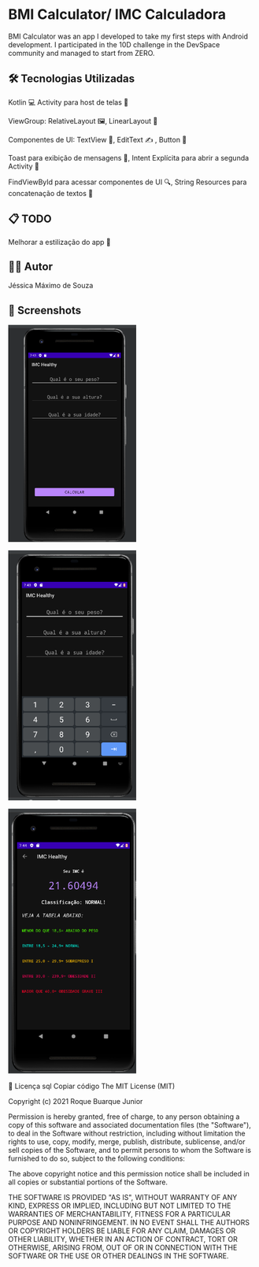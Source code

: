 # BMI Calculator/ IMC Calculadora

BMI Calculator was an app I developed to take my first steps with Android development. I participated in the 10D challenge in the DevSpace community and managed to start from ZERO. 


## 🛠️ Tecnologias Utilizadas

Kotlin 💻 Activity para host de telas 📱

ViewGroup:
RelativeLayout 🖼️, LinearLayout 🔲

Componentes de UI:
TextView 📝, EditText ✍️ , Button 🔘

Toast para exibição de mensagens 📢, Intent Explícita para abrir a segunda Activity 🔄

FindViewById para acessar componentes de UI 🔍, String Resources para concatenação de textos 🔗


## 📋 TODO
Melhorar a estilização do app 🎨


## 👩‍💻 Autor
Jéssica Máximo de Souza

## :camera_flash: Screenshots
<!-- You can add more screenshots here if you like -->
<img src="/results/imc_healthy.png" width="260">&emsp;

<img src="/results/imc_healthy1.png" width="260">&emsp;

<img src="/results/imc_healthy2.png" width="260">

📜 Licença
sql
Copiar código
The MIT License (MIT)

Copyright (c) 2021 Roque Buarque Junior

Permission is hereby granted, free of charge, to any person obtaining a copy of
this software and associated documentation files (the "Software"), to deal in
the Software without restriction, including without limitation the rights to
use, copy, modify, merge, publish, distribute, sublicense, and/or sell copies of
the Software, and to permit persons to whom the Software is furnished to do so,
subject to the following conditions:

The above copyright notice and this permission notice shall be included in all
copies or substantial portions of the Software.

THE SOFTWARE IS PROVIDED "AS IS", WITHOUT WARRANTY OF ANY KIND, EXPRESS OR
IMPLIED, INCLUDING BUT NOT LIMITED TO THE WARRANTIES OF MERCHANTABILITY, FITNESS
FOR A PARTICULAR PURPOSE AND NONINFRINGEMENT. IN NO EVENT SHALL THE AUTHORS OR
COPYRIGHT HOLDERS BE LIABLE FOR ANY CLAIM, DAMAGES OR OTHER LIABILITY, WHETHER
IN AN ACTION OF CONTRACT, TORT OR OTHERWISE, ARISING FROM, OUT OF OR IN
CONNECTION WITH THE SOFTWARE OR THE USE OR OTHER DEALINGS IN THE SOFTWARE.
